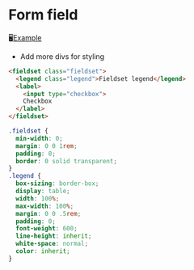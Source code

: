 # Form field

🖥️[Example](form-field-example.html)

- Add more divs for styling

``` html
<fieldset class="fieldset">
  <legend class="legend">Fieldset legend</legend>
  <label>
    <input type="checkbox">
    Checkbox
  </label>
</fieldset>
```

```css
.fieldset {
  min-width: 0;
  margin: 0 0 1rem;
  padding: 0;
  border: 0 solid transparent;
}
.legend {
  box-sizing: border-box;
  display: table;
  width: 100%;
  max-width: 100%;
  margin: 0 0 .5rem;
  padding: 0;
  font-weight: 600;
  line-height: inherit;
  white-space: normal;
  color: inherit;
}
```
